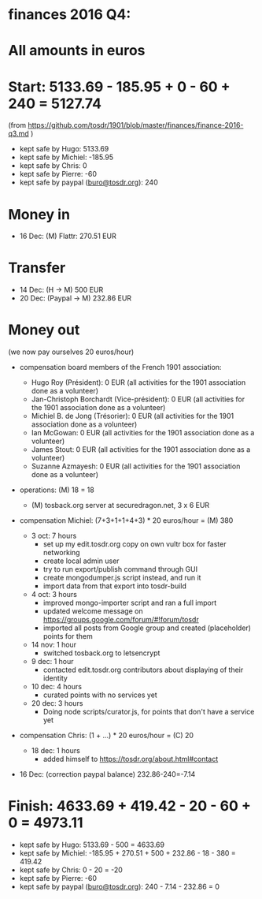 # finances 2016 Q4:

# All amounts in euros

# Start: 5133.69 - 185.95 + 0 - 60 + 240 = 5127.74
(from https://github.com/tosdr/1901/blob/master/finances/finance-2016-q3.md )

* kept safe by Hugo: 5133.69
* kept safe by Michiel: -185.95
* kept safe by Chris: 0
* kept safe by Pierre: -60
* kept safe by paypal (buro@tosdr.org): 240

# Money in
* 16 Dec: (M) Flattr: 270.51 EUR

# Transfer

* 14 Dec: (H -> M) 500 EUR
* 20 Dec: (Paypal -> M) 232.86 EUR

# Money out

(we now pay ourselves 20 euros/hour)

* compensation board members of the French 1901 association:
   * Hugo Roy (Président):			0 EUR (all activities for the 1901 association done as a volunteer)
   * Jan-Christoph Borchardt (Vice-président):	0 EUR (all activities for the 1901 association done as a volunteer)
   * Michiel B. de Jong (Trésorier):		0 EUR (all activities for the 1901 association done as a volunteer)
   * Ian McGowan:				0 EUR (all activities for the 1901 association done as a volunteer)
   * James Stout:				0 EUR (all activities for the 1901 association done as a volunteer)
   * Suzanne Azmayesh:				0 EUR (all activities for the 1901 association done as a volunteer)

* operations: (M) 18 = 18
    * (M) tosback.org server at securedragon.net, 3 x 6 EUR

* compensation Michiel: (7+3+1+1+4+3) * 20 euros/hour = (M) 380
  * 3 oct: 7 hours
    * set up my edit.tosdr.org copy on own vultr box for faster networking
    * create local admin user
    * try to run export/publish command through GUI
    * create mongodumper.js script instead, and run it
    * import data from that export into tosdr-build
  * 4 oct: 3 hours
    * improved mongo-importer script and ran a full import
    * updated welcome message on https://groups.google.com/forum/#!forum/tosdr
    * imported all posts from Google group and created (placeholder) points for them
  * 14 nov: 1 hour
    * switched tosback.org to letsencrypt
  * 9 dec: 1 hour
    * contacted edit.tosdr.org contributors about displaying of their identity
  * 10 dec: 4 hours
    * curated points with no services yet
  * 20 dec: 3 hours
    * Doing node scripts/curator.js, for points that don't have a service yet

* compensation Chris: (1 + ...) * 20 euros/hour = (C) 20
  * 18 dec: 1 hours
    * added himself to https://tosdr.org/about.html#contact

* 16 Dec: (correction paypal balance) 232.86-240=-7.14

# Finish: 4633.69 + 419.42 - 20 - 60 + 0 = 4973.11

* kept safe by Hugo: 5133.69 - 500 = 4633.69
* kept safe by Michiel: -185.95 + 270.51 + 500 + 232.86 - 18 - 380 = 419.42
* kept safe by Chris: 0 - 20 = -20
* kept safe by Pierre: -60
* kept safe by paypal (buro@tosdr.org): 240 - 7.14 - 232.86 = 0

